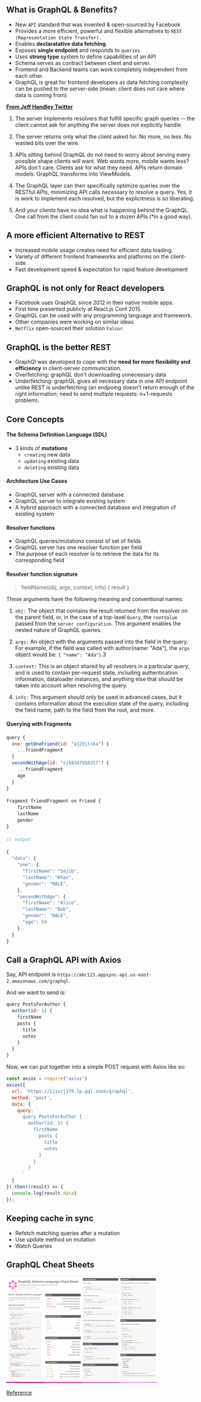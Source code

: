 ## What is GraphQL & Benefits?

- New `API` standard that was invented & open-sourced by Facebook
- Provides a more efficient, powerful and flexible alternatives to `REST (Representation State Transfer)`.
- Enables **declaratative data fetching**.
- Exposes **single endpoint** and responds to `queries`.
- Uses **strong type** system to define capabilities of an API
- Schema serves as contract between client and server.
- Frontend and Backend teams can work completely independent from each other.
- GraphQL is great for frontend developers as data fetching complexity can be pushed to the server-side (mean: client does not care where data is coming from)


**[From Jeff Handley Twitter](https://twitter.com/JeffHandley/status/1035075407043690496)**

1. The server implements resolvers that fulfill specific graph queries -- the client cannot ask for anything the server does not explicitly handle.

2. The server returns only what the client asked for. No more, no less. No wasted bits over the wire.

3. APIs sitting behind GraphQL do not need to worry about serving every possible shape clients will want. Web wants more, mobile wants less? APIs don't care. Clients ask for what they need. APIs return domain models. GraphQL transforms into ViewModels.

4. The GraphQL layer can then specifically optimize queries over the RESTful APIs, minimizing API calls necessary to resolve a query. Yes, it is work to implement each resolved, but the explicitness is so liberating.

5. And your clients have no idea what is happening behind the GraphQL. One call from the client could fan out to a dozen APIs (*in a good way).


## A more efficient Alternative to REST

- Increased mobile usage creates need for efficient data loading.
- Variety of different frontend frameworks and platforms on the client-side.
- Fast development speed & expectation for rapid feature development

## GraphQL is **not** only for React developers

- Facebook uses GraphQL since 2012 in their native mobile apps.
- First time presented publicly at React.js Conf 2015
- GraphQL can be used with any programming language and framework.
- Other companies were working on similar ideas
- `Netflix` open-sourced their solution `Falcor`.

## GraphQL is the better REST

- GraphQl was developed to cope with the **need for more flexibility and efficiency** in client-server communication.
- Overfetching: graphQL don't downloading unnecessary data
- Underfetching: graphQL gives all necessary data in one API endpoint unlike REST is underfetching (an endpoing doesn't return enough of the right information; need to send multiple requests: n+1-requests problem).

## Core Concepts
#### The Schema Definition Language (SDL)
- 3 kinds of **mutations**
  - `creating` new data
  - `updating` existing data
  - `deleting` existing data

#### Architecture Use Cases
- GraphQL server with a connected database
- GraphQL server to integrate existing system
- A hybrid approach with a connected database and integration of existing system

#### Resolver functions
- GraphQL queries/mutations consist of set of fields
- GraphQL server has one resolver function per field
- The purpose of each resolver is to retrieve the data for its corresponding field

#### Resolver function signature

>fieldName(obj, args, context, info) { result }

These arguments have the following meaning and conventional names:

1. `obj:` The object that contains the result returned from the resolver on the parent field, or, in the case of a top-lavel `Query`, the `rootValue` passed from the `server configuration`. This argument enables the nested nature of GraphQL queries.

2. `args:` An object with the arguments passed into the field in the query. For example, if the field was called with author(name: "Ada"), the `args` object would be: `{ "name": "Ada"}`.3

3. `context:` This is an object shared by all resolvers in a particular query, and is used to contain per-request state, including authentication information, dataloader instances, and anything else that should be taken into account when resolving the query.


4. `info:` This argument should only be used in advanced cases, but it contains information about the execution state of the query, including the field name, path to the field from the root, and more.

#### Querying with Fragments

```js
query {
  one: getOneFriend(id: "a123jlska") {
    ...friendFragment
  }
  secondWithAge(id: "sjk8347958357") {
    ...friendFragment
    age
  }
}

fragment friendFragment on Friend {
	firstName
	lastName
	gender
}

// output

{
  "data": {
    "one": {
      "firstName": "Sajib",
      "lastName": "Khan",
      "gender": "MALE",
    },
    "secondWithAge": {
      "firstName": "Alice",
      "lastName": "Bob",
      "gender": "MALE",
      "age": 50
    }
  }
}
```

## Call a GraphQL API with Axios

Say, API endpoint is `https://abc123.appsync-api.us-east-2.amazonaws.com/graphql`.

And we want to send is:

```js
query PostsForAuthor {
  author(id: 1) {
    firstName
    posts {
      title
      votes
    }
  }
}
```

Now, we can put together into a simple POST request with Axios like so:

```js
const axios = require("axios")
axios({
  url: 'https://1jzxrj179.lp.gql.zone/graphql',
  method: 'post',
  data: {
    query: `
      query PostsForAuthor {
        author(id: 1) {
          firstName
            posts {
              title
              votes
            }
          }
        }
      `
  }
}).then((result) => {
  console.log(result.data)
});
```

## Keeping cache in sync

- Refetch matching queries after a mutation
- Use update method on mutation
- Watch Queries

## GraphQL Cheat Sheets

<img src="../images/graphql-cheatsheet.png" alt="graphql-cheatsheet" width="400px"/>

[Reference](https://medium.freecodecamp.org/modern-frontend-hacking-cheatsheets-df9c2566c72a)